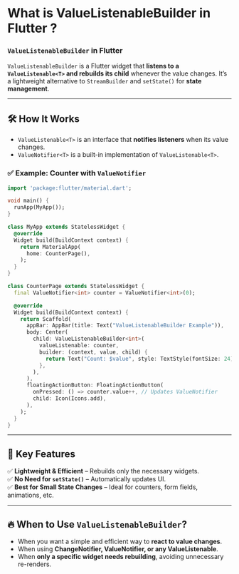 # What is ValueListenableBuilder in Flutter ?

### **`ValueListenableBuilder` in Flutter**
`ValueListenableBuilder` is a Flutter widget that **listens to a `ValueListenable<T>` and rebuilds its child** whenever the value changes. It’s a lightweight alternative to `StreamBuilder` and `setState()` for **state management**.

---

## **🛠 How It Works**
- `ValueListenable<T>` is an interface that **notifies listeners** when its value changes.
- `ValueNotifier<T>` is a built-in implementation of `ValueListenable<T>`.

### **✅ Example: Counter with `ValueNotifier`**
```dart
import 'package:flutter/material.dart';

void main() {
  runApp(MyApp());
}

class MyApp extends StatelessWidget {
  @override
  Widget build(BuildContext context) {
    return MaterialApp(
      home: CounterPage(),
    );
  }
}

class CounterPage extends StatelessWidget {
  final ValueNotifier<int> counter = ValueNotifier<int>(0);

  @override
  Widget build(BuildContext context) {
    return Scaffold(
      appBar: AppBar(title: Text("ValueListenableBuilder Example")),
      body: Center(
        child: ValueListenableBuilder<int>(
          valueListenable: counter,
          builder: (context, value, child) {
            return Text("Count: $value", style: TextStyle(fontSize: 24));
          },
        ),
      ),
      floatingActionButton: FloatingActionButton(
        onPressed: () => counter.value++, // Updates ValueNotifier
        child: Icon(Icons.add),
      ),
    );
  }
}
```

---
## **🎯 Key Features**
✅ **Lightweight & Efficient** – Rebuilds only the necessary widgets.  
✅ **No Need for `setState()`** – Automatically updates UI.  
✅ **Best for Small State Changes** – Ideal for counters, form fields, animations, etc.  

---
## **🔥 When to Use `ValueListenableBuilder`?**
- When you want a simple and efficient way to **react to value changes**.
- When using **ChangeNotifier, ValueNotifier, or any ValueListenable**.
- When **only a specific widget needs rebuilding**, avoiding unnecessary re-renders.
